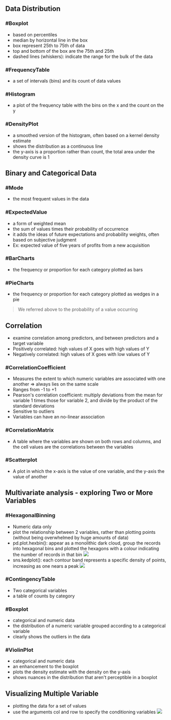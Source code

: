 ```toc
```

## Data Distribution

### #Boxplot
- based on percentiles
- median by horizontal line in the box
- box represent 25th to 75th of data
- top and bottom of the box are the 75th and 25th
- dashed lines (whiskers): indicate the range for the bulk of the data

### #FrequencyTable
- a set of intervals (bins) and its count of data values

### #Histogram
- a plot of the frequency table with the bins on the x and the count on the y

### #DensityPlot
- a smoothed version of the histogram, often based on a kernel density estimate
- shows the distribution as a continuous line
- the y-axis is a proportion rather than count, the total area under the density curve is 1

## Binary and Categorical Data

### #Mode 
- the most frequent  values in the data

### #ExpectedValue
- a form of weighted mean
- the sum of values times their probability of occurrence
- it adds the ideas of future expectations and probability weights, often based on subjective judgment
- Ex: expected value of five years of profits from a new acquisition


### #BarCharts
- the frequency or proportion for each category plotted as bars

### #PieCharts
- the frequency or proportion for each category plotted as wedges in a pie

> We referred above to the probability of a value occurring


## Correlation
- examine correlation among predictors, and between predictors and a target variable
- Positively correlated: high values of X goes with high values of Y
- Negatively correlated: high values of X goes with low values of Y

### #CorrelationCoefficient
- Measures the extent to which numeric variables are associated with one another => always lies on the same scale
- Ranges from -1 to +1
- Pearson's correlation coefficient: multiply deviations from the mean for variable 1 times those for variable 2, and divide by the product of the standard deviations
- Sensitive to outliers
- Variables can have an no-linear association

### #CorrelationMatrix
- A table where the variables are shown on both rows and columns, and the cell values are the correlations between the variables

### #Scatterplot
- A plot in which the x-axis is the value of one variable, and the y-axis the value of another


## Multivariate analysis - exploring Two or More Variables

### #HexagonalBinning
- Numeric data only
- plot the relationship between 2 variables, rather than plotting points (without being overwhelmed by huge amounts of data)
- pd.plot.hexbin(): appear as a monolithic dark cloud, group the records into hexagonal bins and plotted the hexagons with a colour indicating the number of records in that bin
![](Pasted%20image%2020221214174313.png)
- sns.kedplot(): each contour band represents a specific density of points, increasing as one nears a peak
![](Pasted%20image%2020221214174328.png)

### #ContingencyTable
- Two categorical variables
- a table of counts by category

### #Boxplot 
- categorical and numeric data
- the distribution of a numeric variable grouped according to a categorical variable
- clearly shows the outliers in the data

### #ViolinPlot
- categorical and numeric data
- an enhancement to the boxplot
- plots the density estimate with the density on the y-axis
- shows nuances in the distribution that aren't perceptible in a boxplot

## Visualizing Multiple Variable
- plotting the data for a set of values
- use the arguments col and row to specify the conditioning variables
![](Pasted%20image%2020221214174934.png)